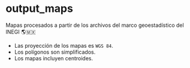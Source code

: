 # output_maps

Mapas procesados a partir de los archivos del marco geoestadístico del INEGI 🌎🇲🇽
 + Las proyección de los mapas es ``WGS 84``.
 + Los polígonos son simplificados.
 + Los mapas incluyen centroides.
